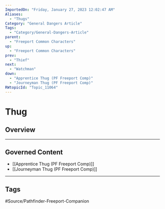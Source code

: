 ```yaml
---
ImportedOn: "Friday, January 27, 2023 12:02:47 AM"
Aliases:
  - "Thugs"
Category: "General Dangers Article"
Tags:
  - "Category/General-Dangers-Article"
parent:
  - "Freeport Common Characters"
up:
  - "Freeport Common Characters"
prev:
  - "Thief"
next:
  - "Watchman"
down:
  - "Apprentice Thug (PF Freeport Comp)"
  - "Journeyman Thug (PF Freeport Comp)"
RWtopicId: "Topic_11064"
---
```

# Thug
## Overview
---
## Governed Content
- [[Apprentice Thug (PF Freeport Comp)]]
- [[Journeyman Thug (PF Freeport Comp)]]


---
## Tags
#Source/Pathfinder-Freeport-Companion

